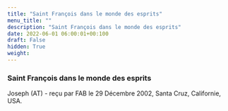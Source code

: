 ```yaml
---
title: "Saint François dans le monde des esprits"
menu_title: ""
description: "Saint François dans le monde des esprits"
date: 2022-06-01 06:00:01+00:100
draft: False
hidden: True
weight:
---
```

### Saint François dans le monde des esprits

Joseph (AT) - reçu par FAB le 29 Décembre 2002, Santa Cruz, Californie, USA.

